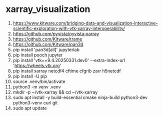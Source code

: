 # xarray_visualization

1. https://www.kitware.com/bridging-data-and-visualization-interactive-scientific-exploration-with-vtk-xarray-interoperability/
2. https://github.com/pyvista/pyvista-xarray
3. https://github.com/Kitware/trame
4. https://github.com/Kitware/pan3d
5. pip install 'pan3d[all]' jupyterlab
6. pip install pooch jupyter 
7. pip install 'vtk==9.4.20250331.dev0' --extra-index-url 'https://wheels.vtk.org'
8. pip install xarray netcdf4 cftime cfgrib zarr h5netcdf
9. pip install -U pip
10. source .venv/bin/activate
11. python3 -m venv .venv
12. mkdir -p ~/vtk-xarray && cd ~/vtk-xarray
13. sudo apt install -y build-essential cmake ninja-build python3-dev python3-venv curl git
14. sudo apt update
